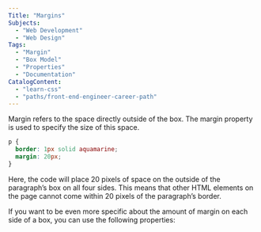 ```yaml
---
Title: "Margins"
Subjects:
  - "Web Development"
  - "Web Design"
Tags: 
  - "Margin"
  - "Box Model"
  - "Properties"
  - "Documentation"
CatalogContent:
  - "learn-css"
  - "paths/front-end-engineer-career-path"
---
```


Margin refers to the space directly outside of the box. The margin property is used to specify the size of this space.

```css
p {
  border: 1px solid aquamarine;
  margin: 20px;
}
```

Here, the code will place 20 pixels of space on the outside of the paragraph’s box on all four sides. This means that other HTML elements on the page cannot come within 20 pixels of the paragraph’s border.

If you want to be even more specific about the amount of margin on each side of a box, you can use the following properties:
